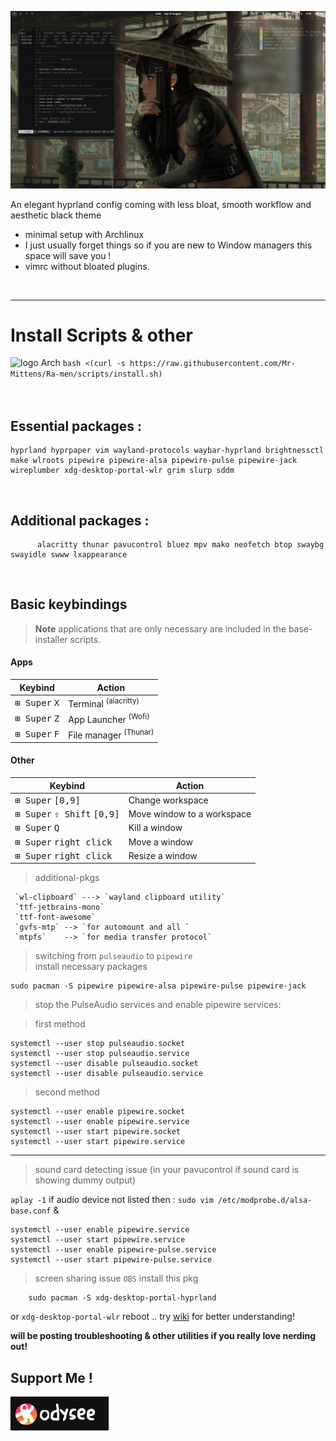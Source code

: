 ![img](wmb/ra-men.png) 
                                                  
An elegant hyprland config coming with less bloat, smooth workflow and aesthetic black theme 

- minimal setup with Archlinux
- I just usually forget things so if you are new to Window managers this space will save you !
- vimrc without bloated plugins.

</div>
<br>

___
<div align="">

Install Scripts & other
===========
<div align="left">
  <tr>
    <th><img src="http://wiki.installgentoo.com/images/f/f9/Arch-linux-logo.png" alt="logo" width=15> Arch </th>
    <td><code>bash <(curl -s https://raw.githubusercontent.com/Mr-Mittens/Ra-men/scripts/install.sh)</code></td>
  </tr>
 
<br>
    

</div>


<br>

<br>

## Essential packages :
```
hyprland hyprpaper vim wayland-protocols waybar-hyprland brightnessctl make wlroots pipewire pipewire-alsa pipewire-pulse pipewire-jack wireplumber xdg-desktop-portal-wlr grim slurp sddm 

```
<br>

## Additional packages :
```
      alacritty thunar pavucontrol bluez mpv mako neofetch btop swaybg swayidle swww lxappearance  
```

<br>


## Basic keybindings

> **Note** applications that are only necessary are included in the base-installer scripts.

#### Apps

| Keybind                                                  | Action                           |
| -------------------------------------------------------- | -------------------------------- |
| <kbd>⊞ Super</kbd> <kbd>X</kbd>                          | Terminal <sup>(alacritty)</sup>  |
| <kbd>⊞ Super</kbd> <kbd>Z</kbd>                          | App Launcher <sup>(Wofi)</sup>   |
| <kbd>⊞ Super</kbd> <kbd>F</kbd>                          | File manager <sup>(Thunar)</sup> |

#### Other

| Keybind                                                | Action                     |
| ------------------------------------------------------ | -------------------------- |
| <kbd>⊞ Super</kbd> <kbd>[0,9]</kbd>                    | Change workspace           |
| <kbd>⊞ Super</kbd> <kbd>⇧ Shift</kbd> <kbd>[0,9]</kbd> | Move window to a workspace |
| <kbd>⊞ Super</kbd> <kbd>Q</kbd>                        | Kill a window              |
| <kbd>⊞ Super</kbd> <kbd>right click</kbd>              | Move a window              |
| <kbd>⊞ Super</kbd> <kbd>right click</kbd>              | Resize a window            |


>additional-pkgs

     `wl-clipboard` ---> `wayland clipboard utility`
     `ttf-jetbrains-mono`
     `ttf-font-awesome`
     `gvfs-mtp` --> `for automount and all `
     `mtpfs`    --> `for media transfer protocol`



>switching from `pulseaudio` to `pipewire`  
>install necessary packages   
```
sudo pacman -S pipewire pipewire-alsa pipewire-pulse pipewire-jack
```
>stop the PulseAudio services and enable pipewire services:

>first method

```
systemctl --user stop pulseaudio.socket
systemctl --user stop pulseaudio.service
systemctl --user disable pulseaudio.socket
systemctl --user disable pulseaudio.service
```
>second method 
```
systemctl --user enable pipewire.socket
systemctl --user enable pipewire.service
systemctl --user start pipewire.socket
systemctl --user start pipewire.service
```
---

>sound card detecting issue (in your pavucontrol if sound card is showing dummy output)

`aplay -1` if audio device not listed then :
`sudo vim /etc/modprobe.d/alsa-base.conf` & 
```
systemctl --user enable pipewire.service
systemctl --user start pipewire.service
systemctl --user enable pipewire-pulse.service
systemctl --user start pipewire-pulse.service

```

>screen sharing issue `OBS` install this pkg

```
    sudo pacman -S xdg-desktop-portal-hyprland  
```
or `xdg-desktop-portal-wlr` reboot .. try [wiki](https://wiki.archlinux.org/title/XDG_Desktop_Portal) for better understanding!

**will be posting troubleshooting & other utilities if you really love nerding out!** 

## Support Me !
[![img](wmb/logo/odysee.png)](https://odysee.com/@pegasx:d/hyprlandfirstrice:b)




